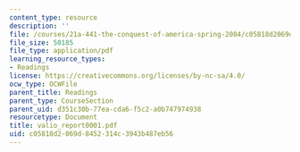 ```yaml
---
content_type: resource
description: ''
file: /courses/21a-441-the-conquest-of-america-spring-2004/c05818d2069d8452314c3943b487eb56_valio_report0001.pdf
file_size: 50185
file_type: application/pdf
learning_resource_types:
- Readings
license: https://creativecommons.org/licenses/by-nc-sa/4.0/
ocw_type: OCWFile
parent_title: Readings
parent_type: CourseSection
parent_uid: d351c30b-77ea-cda6-f5c2-a0b747974938
resourcetype: Document
title: valio_report0001.pdf
uid: c05818d2-069d-8452-314c-3943b487eb56
---
```

